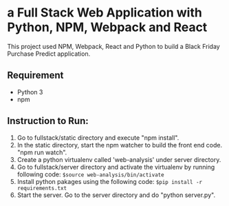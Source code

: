 # a Full Stack Web Application with Python, NPM, Webpack and React

This project used NPM, Webpack, React and Python to build a Black Friday Purchase Predict application.

## Requirement
- Python 3
- npm

## Instruction to Run:
1. Go to fullstack/static directory and execute "npm install".
2. In the static directory, start the npm watcher to build the front end code. "npm run watch".
3. Create a python virtualenv called 'web-analysis' under server directory.
4. Go to fullstack/server directory and activate the virtualenv by running following code:
    `$source web-analysis/bin/activate`
5. Install python pakages using the following code:
    `$pip install -r requirements.txt`
6. Start the server. Go to the server directory and do "python server.py".

